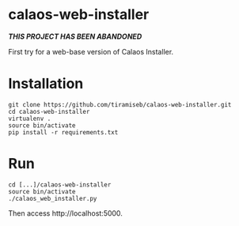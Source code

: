 calaos-web-installer
====================


***THIS PROJECT HAS BEEN ABANDONED***

First try for a web-base version of Calaos Installer.

# Installation

    git clone https://github.com/tiramiseb/calaos-web-installer.git
    cd calaos-web-installer
    virtualenv .
    source bin/activate
    pip install -r requirements.txt

# Run

    cd [...]/calaos-web-installer
    source bin/activate
    ./calaos_web_installer.py

Then access http://localhost:5000.
